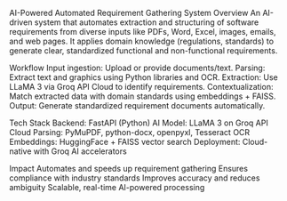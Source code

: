 AI-Powered Automated Requirement Gathering System
Overview
An AI-driven system that automates extraction and structuring of software requirements from diverse inputs like PDFs, Word, Excel, images, emails, and web pages. It applies domain knowledge (regulations, standards) to generate clear, standardized functional and non-functional requirements.

Workflow
Input ingestion: Upload or provide documents/text.
Parsing: Extract text and graphics using Python libraries and OCR.
Extraction: Use LLaMA 3 via Groq API Cloud to identify requirements.
Contextualization: Match extracted data with domain standards using embeddings + FAISS.
Output: Generate standardized requirement documents automatically.

Tech Stack
Backend: FastAPI (Python)
AI Model: LLaMA 3 on Groq API Cloud
Parsing: PyMuPDF, python-docx, openpyxl, Tesseract OCR
Embeddings: HuggingFace + FAISS vector search
Deployment: Cloud-native with Groq AI accelerators

Impact
Automates and speeds up requirement gathering
Ensures compliance with industry standards
Improves accuracy and reduces ambiguity
Scalable, real-time AI-powered processing

